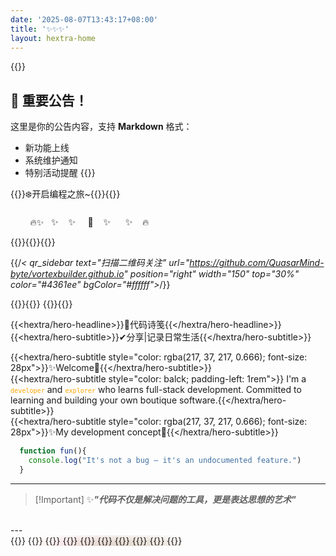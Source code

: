 ```yaml
---
date: '2025-08-07T13:43:17+08:00'
title: '✨✨✨'
layout: hextra-home
---
```



{{<announcement>}}
## 🚀 重要公告！
这里是你的公告内容，支持 **Markdown** 格式：
- 新功能上线
- 系统维护通知
- 特别活动提醒
{{</announcement>}}

<div class="container-home" style="margin: 0 auto; width: 100%; max-width: 1200px;">
{{<hextra/hero-badge link="/guide">}}❄️开启编程之旅~{{<icon "arrow-circle-right">}}{{</hextra/hero-badge>}}

<p style="padding-top: 8px;">&nbsp;&nbsp;&nbsp;&nbsp;&nbsp;&nbsp;&nbsp;&nbsp;🔥✨&nbsp;&nbsp;&nbsp;✨&nbsp;&nbsp;&nbsp;&nbsp;✨&nbsp;&nbsp;&nbsp;&nbsp;&nbsp;🎉&nbsp;&nbsp;&nbsp;&nbsp;✨&nbsp;&nbsp;&nbsp;&nbsp;&nbsp;&nbsp;✨&nbsp;&nbsp;&nbsp;&nbsp;🔥</p>
{{<center-container>}}{{<avatar src="https://cdn.jsdelivr.net/gh/QuasarMind-byte/QuasarMind-byte.github.io@main/static/images/avatar.webp" name="Jay YI" text="个人技术成长记录|项目实践|学习笔记 link="link="https://github.com/QuasarMind-byte/">}}{{</center-container>}}

{{/*< qr_sidebar 
  text="扫描二维码关注" 
  url="https://github.com/QuasarMind-byte/vortexbuilder.github.io" 
  position="right" 
  width="150" 
  top="30%"
  color="#4361ee"
  bgColor="#ffffff">*/}}

{{<center-container>}}{{<icon name="cube-transparent" >}} {{<typewriter color="rgba(226, 136, 34, 0.67)">}}{{</center-container>}}

{{<hextra/hero-headline>}}🎨代码诗笺{{</hextra/hero-headline>}}
{{<hextra/hero-subtitle>}}✔分享|记录日常生活{{</hextra/hero-subtitle>}}
<br>

{{<hextra/hero-subtitle style="color: rgba(217, 37, 217, 0.666); font-size: 28px">}}✨Welcome👋{{</hextra/hero-subtitle>}}
</br>
{{<hextra/hero-subtitle style="color: balck; padding-left: 1rem">}}
I'm a <code style="color: orange;">`developer`</code> and <code style="color: orange;">`explorer`</code> who learns full-stack development. Committed to learning and building your own boutique software.{{</hextra/hero-subtitle>}}
</br>
{{<hextra/hero-subtitle style="color: rgba(217, 37, 217, 0.666); font-size: 28px">}}✨My development concept🎯{{</hextra/hero-subtitle>}}

```js
  function fun(){
    console.log("It's not a bug – it's an undocumented feature.")
  }
```

---
>[!Important] ✨***"代码不仅是解决问题的工具，更是表达思想的艺术"***
</br>
---
</br>
<!-- feature  -->
{{<hextra/feature-grid>}}
{{<hextra/feature-card link="guide/front-end" title="🎬前端" subtitle="前端技术学习记录</br> HTML/CSS   ` |` JavaScript `|` Vue " class="hx:aspect-auto hx:md:aspect-[1.1/1] hx:max-md:min-h-[340px]" style="background: radial-gradient(ellipse at 50% 80%,rgba(246, 82, 7, 0.15),hsla(17, 97%, 52%, 0.00));">}}
{{<hextra/feature-card link="guide/java" title="🚀后端" subtitle="后端技术学习记录 </br>Java` |` Go` |` Mysql `|` Spring" class="hx:aspect-auto hx:md:aspect-[1.1/1] hx:max-md:min-h-[340px]" style="background: radial-gradient(ellipse at 50% 80%,rgba(194,97,254,0.15),hsla(0,0%,100%,0));">}}
{{<hextra/feature-card link="/project" title="🌟项目Star｜工作经验" subtitle="项目架构学习</br>参观 `Github`</br>Work Experience"class="hx:aspect-auto hx:md:aspect-[1.1/1] hx:max-md:min-h-[340px]" style="background: radial-gradient(ellipse at 50% 80%,rgba(126, 254, 97, 0.15),hsla(95, 72%, 66%, 0.00));">}}
{{<hextra/feature-card link="/book" title="♊书籍阅读" subtitle="阅读书籍记录" >}}
{{<hextra/feature-card link="/" title="🧭美图" subtitle="美图记录" >}}
{{<hextra/feature-card link="/" title="🗺️杂记" subtitle="日常生活记录" >}}
{{<hextra/feature-card link="/book" title="🥥厨艺" subtitle="菜谱记录" >}}
{{<hextra/feature-card link="/" title="🎻其他" subtitle="其他技能学习记录" >}}
{{</hextra/feature-grid>}} 

</div>